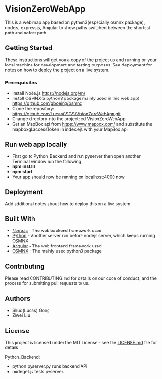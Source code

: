 # VisionZeroWebApp

This is a web map app based on python3(especially osmnx package), nodejs, expressjs, Angular to show paths switched between the shortest path and safest path.

## Getting Started

These instructions will get you a copy of the project up and running on your local machine for development and testing purposes. See deployment for notes on how to deploy the project on a live system.

### Prerequisites

* Install Node.js https://nodejs.org/en/
* Install OSMNX(a python3 package mainly used in this web app) https://github.com/gboeing/osmnx
* Clone the repository: https://github.com/LucasGSGS/VisionZeroWebApp.git
* Change directory into the project: cd VisionZeroWebApp
* Get an MapBox api from https://www.mapbox.com/ and substitute the mapboxgl.accessToken in index.ejs with your MapBox api

## Run web app locally
* First go to Python_Backend and run pyserver then open another Terminal window run the following
* **npm install**
* **npm start**
* Your app should now be running on localhost:4000 now



## Deployment

Add additional notes about how to deploy this on a live system

## Built With

* [Node.js](https://nodejs.org/en/) - The web backend framework used
* [Python](https://docs.python.org/2/library/simplehttpserver.html) - Another server run before nodejs server, which keeps running OSMNX
* [Angular](https://angular.io/) - The web frontend framework used
* [OSMNX](https://github.com/gboeing/osmnx) - The mainly used python3 package

## Contributing

Please read [CONTRIBUTING.md](https://github.com/LucasGSGS/VisionZeroWebApp/graphs/contributors?from=2018-05-20&to=2018-06-06&type=c) for details on our code of conduct, and the process for submitting pull requests to us.

## Authors

* Shuo(Lucas) Gong
* Ziwei Liu

## License

This project is licensed under the MIT License - see the [LICENSE.md](LICENSE.md) file for details

Python_Backend:
* python pyserver.py runs backend API
* nodeget.js tests pyserver.
